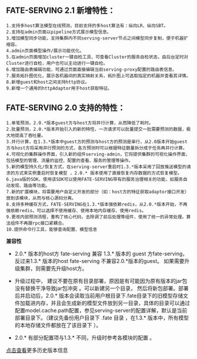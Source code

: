 ## FATE-SERVING 2.1 新增特性： 
```text
1.支持多host算法模型在线预测，目前支持的多host算法有：纵向LR、纵向SBT。
2.支持在admin页面以pipeline方式展示模型信息。
3.增加模型同步功能，支持集群内不同serving-server节点之间模型同步复制，便于机器扩缩容。
4.admin页面模型操作/展示功能优化。
5.在admin页面增加cluster一键自检工具，可查看Cluster的服务自检状态，由后台定时对Cluster进行自检，用户也可以主动进行一键自检。
6.增加路由表编辑功能，可通过页面直接编辑当前serving-proxy配置的路由表信息。
7.服务拓扑图优化，展示各机器间的真实映射关系，拓扑图上可选取指定的机器并查看其详情。
8.新增guest和host之间支持http协议。
9.新增一个通用的httpAdaptor用于host获取特征。
```
 
## FATE-SERVING 2.0 支持的特性：
 
```text
1.单笔预测，2.0.*版本guest方与host方将并行计算，从而降低了耗时。    
2.批量预测，2.0.*版本开始引入的新的特性，一次请求可以批量提交一批需要预测的数据，极大地提高了吞吐量。  
3.并行计算，在1.3.*版本中guest方的预测与host方的预测是串行，从2.0版本开始guest方与host方将采用并行预测的方式，各方预测时可以根据特征数量拆分成子任务再并行计算。  
4.可视化的集群操作界面，引入新的组件serving-admin，它将提供集群的可视化操作界面，包括模型的管理、流量的监控、配置的查看、服务的管理等操作。   
5.新的模型持久化/恢复方式，在serving-server重启时1.3.*版本采用了回放推送模型的请求的方式来实例重启时恢复模型 ，2.0.* 版本使用了直接恢复内存数据的方式恢复模型。  
6.java版的SDK，使用该SDK可以使用FATE-SERVING带有的服务治理相关的功能，如服务自动发现、路由等功能。   
7.新的扩展模块，将需要用户自定义开发的部分（如：host方的特征获取adaptor接口开发）放到该模块，从而与核心源码分离。 
8.支持多种缓存方式，FATE-SERVING在1.3.*版本强依赖redis，从2.0.*版本开始，不再强依赖redis。可以选择不使用缓存、使用本地内存缓存、使用redis。   
9.更改内部预测流程，重构了核心代码，去除调了前后处理等组件，使用了统一的异常处理。算法组件不再跟rpc接口紧耦合。  
10.提供命令行工具，能够查询配置、模型信息
```

**兼容性**     

* 2.0.* 版本的host方 fate-serving 兼容 1.3.* 版本的 guest 方fate-serving，反过来1.3.* 版本的host fate-serving 不兼容2.0.*版本的guest。 如果需要升级集群，则需要先升级host方。

* 升级过程中， 建议不要在原有目录部署，原因是有可能因为原有版本的jar包没有替换干净导致jar包冲突 。可以新建另一个目录， 然后将新包部署。部署后并启动后，2.0.* 版本会读取当前用户根目录下.fate目录下的旧模型存储文件加载进内存，并且会生成新的模型文件放到另一目录，具体的目录可以通过配置model.cache.path配置，参见serving-server的配置详解，默认是当前部署目录下。（建议先备份用户目录下 .fate 目录 ，在1.3.* 版本中，所有模型的本地存储文件都放在了该目录下 ）。

* 2.0.* 有部分配置项与1.3.* 不同，升级时参考各模块的配置 。

[点击查看](../../../RELEASE.md)更多历史版本信息